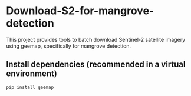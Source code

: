 # Download-S2-for-mangrove-detection

This project provides tools to batch download Sentinel-2 satellite imagery using  geemap, specifically for mangrove detection.

## Install dependencies (recommended in a virtual environment)

```bash
pip install geemap
```